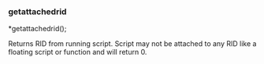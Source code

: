 ### getattachedrid
*getattachedrid();

Returns RID from running script. Script may not be attached to any RID like
a floating script or function and will return 0.

